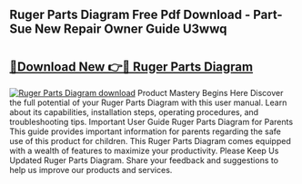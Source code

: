 ## Ruger Parts Diagram Free Pdf Download - Part-Sue New Repair Owner Guide U3wwq

# <h2><a href="http://dfrbdk2.blite.top/?on=Ruger+Parts+Diagram">🔗Download New 👉🔴 Ruger Parts Diagram</a></h2>

[![Ruger Parts Diagram download](https://i.imgur.com/lujVjoI.png)](http://dfrbdk2.blite.top/?on=Ruger+Parts+Diagram)
Product Mastery Begins Here Discover the full potential of your Ruger Parts Diagram with this user manual. Learn about its capabilities, installation steps, operating procedures, and troubleshooting tips. Important User Guide Ruger Parts Diagram for Parents This guide provides important information for parents regarding the safe use of this product for children. This Ruger Parts Diagram comes equipped with a wealth of features to maximize your productivity. Please Keep Us Updated Ruger Parts Diagram. Share your feedback and suggestions to help us improve our products and services.
